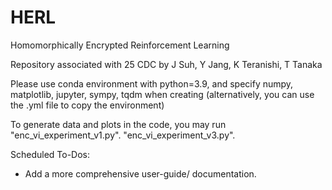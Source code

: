 # HERL
Homomorphically Encrypted Reinforcement Learning

Repository associated with 25 CDC by J Suh, Y Jang, K Teranishi, T Tanaka

Please use conda environment with python=3.9, and specify numpy, matplotlib, jupyter, sympy, tqdm when creating (alternatively, you can use the .yml file to copy the environment)

To generate data and plots in the code, you may run
"enc_vi_experiment_v1.py".
"enc_vi_experiment_v3.py".


Scheduled To-Dos:
  * Add a more comprehensive user-guide/ documentation.

